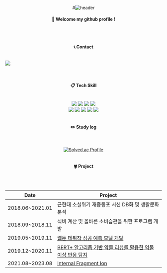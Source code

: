 <div align="center"> 

  #![header](https://capsule-render.vercel.app/api?type=cylinder&color=0:ddd6f3,100:faaca8&text=WELCOME-nl-EY's+GitHub👋&fontColor=f7f5f5&fontSize=35&height=100&fontAlignY=30&animation=twinkling)
  
####  :wave: Welcome my github profile !

  
 <br/>
 <br/>
 
#### 📞 Contact
<br/>
<div style="display:flex; flex-direction:row;">
    <a href="mailto:sillver.411@gmail.com">
        <img src="https://img.shields.io/badge/Gmail-EA4335?style=for-the-badge&logo=Gmail&logoColor=white"> 
    </a>
</div>
<br/>
<br/>
  
####  :clipboard: Tech Skill 
  
 <br/>

  <img src="https://img.shields.io/badge/Python-3776AB?style=for-the-badge&logo=Python&logoColor=white">
  <img src="https://img.shields.io/badge/MySQL-4479A1?style=for-the-badge&logo=MySQL&logoColor=white">
  <img src="https://img.shields.io/badge/Oracle-F80000?style=for-the-badge&logo=Oracle&logoColor=white">
  <img src="https://img.shields.io/badge/rstudio-75AADB?style=for-the-badge&logo=rstudio&logoColor=white">
  <br/>
  <img src="https://img.shields.io/badge/JavaScript-F7DF1E?style=for-the-badge&logo=JavaScript&logoColor=white">
  <img src="https://img.shields.io/badge/linux-FCC624?style=for-the-badge&logo=linux&logoColor=white">
  <img src="https://img.shields.io/badge/VSCode-007ACC?style=for-the-badge&logo=VisualStudioCode&logoColor=white">
  <img src="https://img.shields.io/badge/Eclipse-2C2255?style=for-the-badge&logo=Eclipse%20IDE&logoColor=white">
  <img src="https://img.shields.io/badge/github-181717?style=for-the-badge&logo=github&logoColor=white">
 
   <br/>
   <br/>
 
#### :pencil2: Study log
 
  <br/>
  
[![Solved.ac Profile](http://mazassumnida.wtf/api/v2/generate_badge?boj=ey411)](https://solved.ac/ey411/)
  <br/>
  <br/>
#### 🍀 Project
 <br/>
 <br/>
 
  | Date | Project        |
  |-----------------|------------------------------------------------------------|
  | 2018.06~2021.01 | 근현대 소실위기 재중동포 서신 DB화 및 생활문화 분석        |
  | 2018.09~2018.11 | 식비 계산 및 올바른 소비습관을 위한 프로그램 개발          |
  | 2019.05~2019.11 | [웹툰 데뷔작 성공 예측 모델 개발](https://github.com/sillver-0/naver_webtoon)                            |
  | 2019.12~2020.11 | [BERT+ 알고리즘 기반 약물 리뷰를 활용한 약물 이상 반응 탐지](https://github.com/sillver-0/BERT-pl) |
  | 2021.08~2023.08 | [Internal Fragment Ion](https://github.com/sillver-0/Internal-Framgent-ion) |

</div>



<!--
**sillver-0/sillver-0** is a ✨ _special_ ✨ repository because its `README.md` (this file) appears on your GitHub profile.

Here are some ideas to get you started:

- 🔭 I’m currently working on ...
- 🌱 I’m currently learning ...
- 👯 I’m looking to collaborate on ...
- 🤔 I’m looking for help with ...
- 💬 Ask me about ...
- 📫 How to reach me: ...
- 😄 Pronouns: ...
- ⚡ Fun fact: ...
-->
